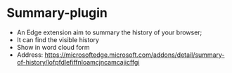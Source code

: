 # Summary-plugin
- An Edge extension aim to summary the history of your browser;
- It can find the visible history
- Show in word cloud form
- Address: https://microsoftedge.microsoft.com/addons/detail/summary-of-history/lofpfdlefiffnloamcjncamcajicffgi
